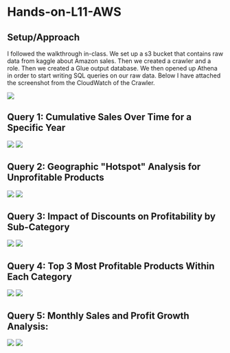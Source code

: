 # Hands-on-L11-AWS

## Setup/Approach

I followed the walkthrough in-class. We set up a s3 bucket that contains raw data from kaggle about Amazon sales. Then we created a crawler and a role. Then we created a Glue output database. We then opened up Athena in order to start writing SQL queries on our raw data. Below I have attached the screenshot from the CloudWatch of the Crawler. 

![](ss/CloudWatch.png)

## Query 1: Cumulative Sales Over Time for a Specific Year

![](ss/Query1.png)
![](ss/Query1R.png)

## Query 2: Geographic "Hotspot" Analysis for Unprofitable Products
![](ss/Query2.png)
![](ss/Query2R.png)

## Query 3: Impact of Discounts on Profitability by Sub-Category
![](ss/Query3.png)
![](ss/Query3R.png)

## Query 4: Top 3 Most Profitable Products Within Each Category
![](ss/Query4.png)
![](ss/Query4R.png)

## Query 5: Monthly Sales and Profit Growth Analysis:
![](ss/Query5.png)
![](ss/Query5R.png)